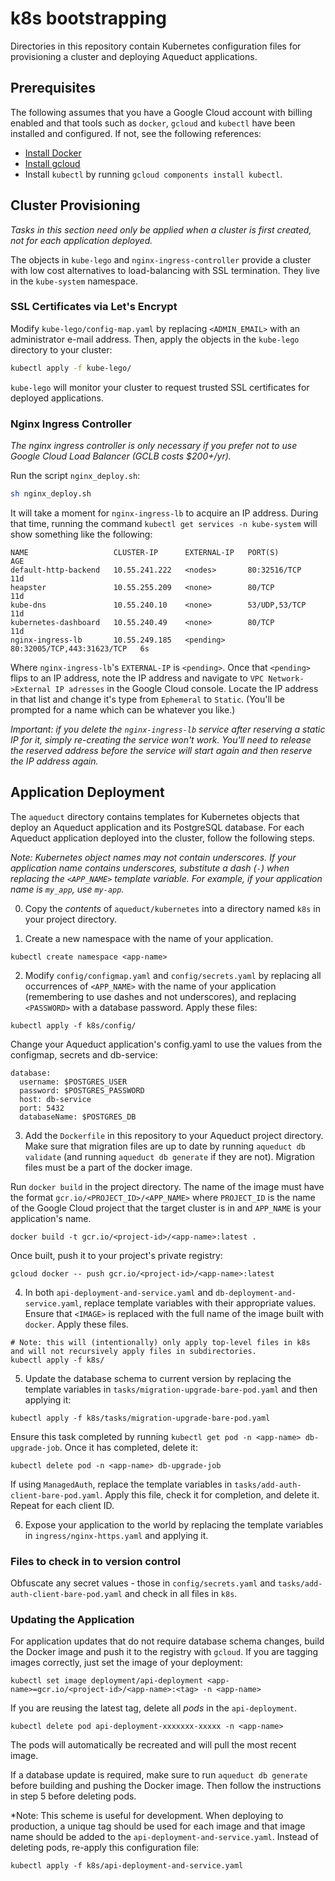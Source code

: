 # k8s bootstrapping

Directories in this repository contain Kubernetes configuration files for provisioning a cluster and deploying Aqueduct applications.

## Prerequisites

The following assumes that you have a Google Cloud account with billing enabled and that tools such as `docker`, `gcloud` and `kubectl` have been installed and configured. If not, see the following references:

- [Install Docker](https://www.docker.com/community-edition)
- [Install gcloud](https://cloud.google.com/sdk/downloads)
- Install `kubectl` by running `gcloud components install kubectl`.

## Cluster Provisioning

*Tasks in this section need only be applied when a cluster is first created, not for each application deployed.*

The objects in `kube-lego` and `nginx-ingress-controller` provide a cluster with low cost alternatives to load-balancing with SSL termination. They live in the `kube-system` namespace.

### SSL Certificates via Let's Encrypt

Modify `kube-lego/config-map.yaml` by replacing `<ADMIN_EMAIL>` with an administrator e-mail address. Then, apply the objects in the `kube-lego` directory to your cluster:

```bash
kubectl apply -f kube-lego/
```

`kube-lego` will monitor your cluster to request trusted SSL certificates for deployed applications.

### Nginx Ingress Controller

*The nginx ingress controller is only necessary if you prefer not to use Google Cloud Load Balancer (GCLB costs $200+/yr).*

Run the script `nginx_deploy.sh`:

```bash
sh nginx_deploy.sh
```

It will take a moment for `nginx-ingress-lb` to acquire an IP address. During that time, running the command `kubectl get services -n kube-system` will show something like the following:

```
NAME                   CLUSTER-IP      EXTERNAL-IP   PORT(S)                      AGE
default-http-backend   10.55.241.222   <nodes>       80:32516/TCP                 11d
heapster               10.55.255.209   <none>        80/TCP                       11d
kube-dns               10.55.240.10    <none>        53/UDP,53/TCP                11d
kubernetes-dashboard   10.55.240.49    <none>        80/TCP                       11d
nginx-ingress-lb       10.55.249.185   <pending>     80:32005/TCP,443:31623/TCP   6s
```

Where `nginx-ingress-lb`'s `EXTERNAL-IP` is `<pending>`. Once that `<pending>` flips to an IP address, note the IP address and navigate to `VPC Network->External IP adresses` in the Google Cloud console. Locate the IP address in that list and change it's type from `Ephemeral` to `Static`. (You'll be prompted for a name which can be whatever you like.)

*Important: if you delete the `nginx-ingress-lb` service after reserving a static IP for it, simply re-creating the service won't work. You'll need to release the reserved address before the service will start again and then reserve the IP address again.*

## Application Deployment

The `aqueduct` directory contains templates for Kubernetes objects that deploy an Aqueduct application and its PostgreSQL database. For each Aqueduct application deployed into the cluster, follow the following steps.

*Note: Kubernetes object names may not contain underscores. If your application name contains underscores, substitute a dash (`-`) when replacing the `<APP_NAME>` template variable. For example, if your application name is `my_app`, use `my-app`.*

0. Copy the *contents* of `aqueduct/kubernetes` into a directory named `k8s` in your project directory.

1. Create a new namespace with the name of your application.

```
kubectl create namespace <app-name>
```

2. Modify `config/configmap.yaml` and `config/secrets.yaml` by replacing all occurrences of `<APP_NAME>` with the name of your application (remembering to use dashes and not underscores), and replacing `<PASSWORD>` with a database password. Apply these files:

```
kubectl apply -f k8s/config/
```

Change your Aqueduct application's config.yaml to use the values from the configmap, secrets and db-service:

```
database:
  username: $POSTGRES_USER
  password: $POSTGRES_PASSWORD
  host: db-service
  port: 5432
  databaseName: $POSTGRES_DB
```

3. Add the `Dockerfile` in this repository to your Aqueduct project directory. Make sure that migration files are up to date by running `aqueduct db validate` (and running `aqueduct db generate` if they are not). Migration files must be a part of the docker image.

Run `docker build` in the project directory. The name of the image must have the format `gcr.io/<PROJECT_ID>/<APP_NAME>` where `PROJECT_ID` is the name of the Google Cloud project that the target cluster is in and `APP_NAME` is your application's name.

```
docker build -t gcr.io/<project-id>/<app-name>:latest .
```

Once built, push it to your project's private registry:

```
gcloud docker -- push gcr.io/<project-id>/<app-name>:latest
```

4. In both `api-deployment-and-service.yaml` and `db-deployment-and-service.yaml`, replace template variables with their appropriate values. Ensure that `<IMAGE>` is replaced with the full name of the image built with `docker`. Apply these files.

```
# Note: this will (intentionally) only apply top-level files in k8s and will not recursively apply files in subdirectories.
kubectl apply -f k8s/
```

5. Update the database schema to current version by replacing the template variables in `tasks/migration-upgrade-bare-pod.yaml` and then applying it:

```
kubectl apply -f k8s/tasks/migration-upgrade-bare-pod.yaml
```

Ensure this task completed by running `kubectl get pod -n <app-name> db-upgrade-job`. Once it has completed, delete it:

```
kubectl delete pod -n <app-name> db-upgrade-job
```

If using `ManagedAuth`, replace the template variables in `tasks/add-auth-client-bare-pod.yaml`. Apply this file, check it for completion, and delete it. Repeat for each client ID.

6. Expose your application to the world by replacing the template variables in `ingress/nginx-https.yaml` and applying it.

### Files to check in to version control

Obfuscate any secret values - those in `config/secrets.yaml` and `tasks/add-auth-client-bare-pod.yaml` and check in all files in `k8s`.

### Updating the Application

For application updates that do not require database schema changes, build the Docker image and push it to the registry with `gcloud`. If you are tagging images correctly, just set the image of your deployment:

```
kubectl set image deployment/api-deployment <app-name>=gcr.io/<project-id>/<app-name>:<tag> -n <app-name>
```

If you are reusing the latest tag, delete all *pods* in the `api-deployment`.

```
kubectl delete pod api-deployment-xxxxxxx-xxxxx -n <app-name>
```

The pods will automatically be recreated and will pull the most recent image.

If a database update is required, make sure to run `aqueduct db generate` before building and pushing the Docker image. Then follow the instructions in step 5 before deleting pods.

*Note: This scheme is useful for development. When deploying to production, a unique tag should be used for each image and that image name should be added to the `api-deployment-and-service.yaml`. Instead of deleting pods, re-apply this configuration file:

```
kubectl apply -f k8s/api-deployment-and-service.yaml
```
